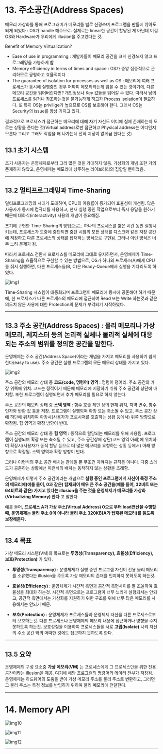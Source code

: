 # 13. 주소공간(Address Spaces)

메모리 가상화를 통해 프로그래머가 메모리를 별로 신경쓰며 프로그램을 만들지 않아도 되게 되었다 : OS가 handle 해주므로. 실제로는 linear한 공간이 할당된 게 아닌데 이걸 OS와 Hardware가 우리에게 illusion을 주고있다는 것.

Benefit of Memory Virtualization?
  - Ease of use in programming : 개발자들이 메모리 공간을 크게 신경쓰지 않고 프로그래밍을 가능하게 함
  - Memory efficiency in terms of times and space : OS가 중앙 집중적으로 관리하므로 공평하고 효율적이다
  - The guarantee of isolation for processes as well as OS : 메모리에 여러 프로세스가 동시에 실행중인 경우 어짜피 메모리라는게 읽을 수 있는 것이기에, 다른 메모리 공간을 읽어버린다면? 개인정보나 Key 값들을 읽어갈 수 있다. 따라서 남의 프로세스를 읽거나 참조하는것을 불가능하게 하고자 Process isolation이 필요하다. 또 특히 OS는 privilige가 높으므로 OS를 보호해야 한다. 그래서 OS는 Security의 issue를 항상 가지고 있다.

결과적으로 프로세스가 접근하는 메모리에 대해 자기 자신도 어디에 실제 존재하는지 모르는 상황을 준다는 것(Virtual address로만 접근하고 Physical address는 어디인지 모른다 그리고 그래도 작업을 해 나가는데 전혀 지장이 없게끔 한다는 것)

## 13.1 초기 시스템
 
 초기 사용자는 운영체제로부터 그리 많은 것을 기대하지 않음. 가상화의 개념 또한 거의 존재하지 않았고, 운영체제는 메모리에 상주하는 라이브러리의 집합일 뿐이었음.

---

 ## 13.2 멀티프로그래밍과 Time-Sharing
멀티프로그래밍의 시대가 도래하며, CPU의 이용률이 증가되어 효율성이 개선됨. 많은 사용자가 동시에 컴퓨터를 사용하고, 현재 실행 중인 작업으로부터 즉시 응답을 원하기 때문에 대화식(interactivity) 사용의 개념이 중요해짐.

초기에 구현한 Time-Sharing의 방법으로는 하나의 프로세스를 짧은 시간 동안 실행시키는데, 프로세스가 도중에 중단되면 중단 시점의 모든 상태를 디스크와 같은 저장 공간에 저장하고 다른 프로세스의 상태를 탑재하는 방식으로 구현됨. 그러나 이런 방식은 너무 느려 문제가 됨.

따라서 프로세스 전환시 프로세스를 메모리에 그대로 유지하면서, 운영체제가 Time-Sharing을 효율적으로 구현할 수 있는 방법으로, OS가 하나의 프로세스(A)에게 CPU를 줘서 실행하면, 다른 프로세스들(B, C)은 Ready-Queue에서 실행을 기다리도록 하였다.

![Img1](https://user-images.githubusercontent.com/35681772/59989681-32dd0480-967b-11e9-8c42-9944f3157347.png)

Time-Sharing 시스템이 대중화되며 프로그램이 메모리에 동시에 공존해야 하기 때문에, 한 프로세스가 다른 프로세스의 메모리에 접근하여 Read 또는 Write 하는것과 같은 의도치 않은 사용에 대한 Protection의 문제가 부각되기 시작하였다.

---

## 13.3 주소 공간(Address Spaces) : 물리 메모리나 가상 메모리, 레지스터 등의 논리적 실체나 물리적 실체에 대응되는 주소의 범위를 정의한 공간을 말한다.

운영체제는 주소 공간(Address Space)이라는 개념을 가지고 메모리를 사용하기 쉽게한다(easy to use). 주소 공간은 실행 프로그램의 모든 메모리 상태를 가지고 있다.

![img2](https://user-images.githubusercontent.com/35681772/59989689-3e303000-967b-11e9-9604-7b551c890023.png)

주소 공간의 메모리 상태 중 **코드(code, 명령어) 영역** : 명령어 덩어리. 주소 공간의 가장 위쪽에 위치. 코드는 정적이기 때문에 메모리에 저장하기 쉬워 주소 공간의 상단에 배치함. 또한 프로그램이 실행되면서  추가 메모리를 필요로 하지 않는다.

주소 공간의 메모리 상태 중 **스택 영역** : 함수 호출 체인 상의 현재 위치, 지역 변수, 함수 인자와 반환 값 등을 저장. 프로그램이 실행되며 확장 또는 축소될 수 있고, 주소 공간 상에 하단에 위치하여 확장시(사용자가 프로시저를 호출하는 상황 등에서) 위쪽 방향으로 확장됨. 힙 영역과 확장 방향이 반대.

주소 공간의 메모리 상태 중 **힙 영역** : 동적으로 할당되는 메모리를 위해 사용됨. 프로그램이 실행되며 확장 또는 축소될 수 있고, 주소 공간상에 상단(코드 영역 아래)에 위치하여 확장시(사용자가 동적 할당 등으로 더 많은 메모리를 요청하는 상황 등에서) 아래 방향으로 확장됨. 스택 영역과 확장 방향이 반대.

그러나 이런식의 주소 공간 배치는 관례일 뿐 무조건 지켜지는 규칙은 아니다. 다중 스레드가 공존하는 상황에선 이런식의 배치는 동작하지 않는 상황을 초래함.

운영체제가 이렇게 주소 공간이라는 개념으로 **실행 중인 프로그램에게 자신이 특정 주소의 메모리에(예를 들어, 0과 같은) 탑재되어 매우 큰 주소 공간을(예를 들어, 32비트 또는 64비트와 같은) 가지고 있다는 illusion을 주는 것을 운영체제가 메모리를 가상화(Virtualizing Memory) 한다** 고 말한다.

예를 들어, **프로세스 A가 가상 주소(Virtual Address) 0으로 부터 load연산을 수행할 때, 운영체제는 물리 주소 0이 아니라 물리 주소 320KB(A가 탑재된 메모리)를 읽도록 보장해준다.**

---

## 13.4 목표

가상 메모리 시스템(VM)의 목표로는 **투명성(Transparency), 효율성(Efficiency), 보호(Protection)** 가 있다.
  - **투명성(Transparency)** : 운영체제가 실행 중인 프로그램 자신이 전용 물리 메모리를 소유했다는 illusion을 주도록 가상 메모리의 존재를 인지하지 못하도록 하는것.

  - **효율성(Efficiency)** : 운영체제가 시간적 측면과 공간적 측면사이를 잘 조율하여 효율성을 최대화 하는것. 시간적 측면으로는 프로그램이 너무 느리게 실행되서는 안되고, 공간적 측면에서는 가상화를 지원하기 위한 구조를 위해 너무 많은 메모리를 사용해서는 안되기 때문.

  - **보호(Protection)** : 운영체제가 프로세스들과 운영체제 자신을 다른 프로세스로부터 보호하는것. 다른 프로세스나 운영체제의 메모리 내용에 접근하거나 영향을 주지 못하도록 하는것. 보호성질을 이용하여 프로세스들을 서로 **고립(Isolate)** 시켜 자신의 주소 공간 밖의 어떠한 것에도 접근하지 못하도록 한다.
    
---

## 13.5 요약

운영체제의 구성 요소중 **가상 메모리(VM)** 는 프로세스에게 그 프로세스만을 위한 전용 공간이라는 illusion을 제공. 여기에 해당 프로그램의 명령어와 데이터 전부가 저장됨. 운영체제는 하드웨어의 도움을 받아 가상 메모리 주소를 물리 주소로 변환하고, 그러면 그 물리 주소는 특정 정보를 반입하기 위하여 물리 메모리에 전달한다.

---

# 14. Memory API

![img10](https://user-images.githubusercontent.com/35681772/59989706-50aa6980-967b-11e9-8cc2-5c7b24f5b5d3.png)

![img11](https://user-images.githubusercontent.com/35681772/59989712-56a04a80-967b-11e9-91d3-53f0bde40548.png)

![img12](https://user-images.githubusercontent.com/35681772/59989722-5ef88580-967b-11e9-8edf-20767584b70d.png)

---